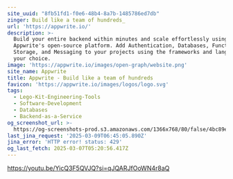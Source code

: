 ```yaml
---
site_uuid: "8fb51fd1-f0e6-48b4-8a7b-1485786ed7db"
zinger: Build like a team of hundreds_
url: 'https://appwrite.io/'
description: >-
  Build your entire backend within minutes and scale effortlessly using
  Appwrite's open-source platform. Add Authentication, Databases, Functions,
  Storage, and Messaging to your projects using the frameworks and languages of
  your choice.
image: 'https://appwrite.io/images/open-graph/website.png'
site_name: Appwrite
title: Appwrite - Build like a team of hundreds
favicon: 'https://appwrite.io/images/logos/logo.svg'
tags:
  - Lego-Kit-Engineering-Tools
  - Software-Development
  - Databases
  - Backend-as-a-Service
og_screenshot_url: >-
  https://og-screenshots-prod.s3.amazonaws.com/1366x768/80/false/4bc89ea2cf3727d5ed6efc61a76901746056b65ede9671b6a9a703d554349443.jpeg
last_jina_request: '2025-03-09T06:45:05.890Z'
jina_error: 'HTTP error! status: 429'
og_last_fetch: 2025-03-07T05:20:56.417Z
---
```


https://youtu.be/YicQ3F5QVJQ?si=qJQARJfOoWN4r8aQ
